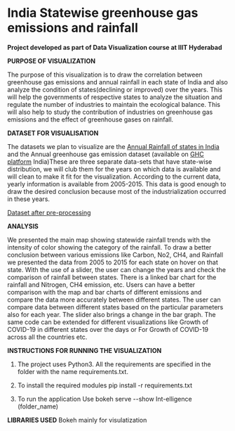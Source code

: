 # India Statewise greenhouse gas emissions and rainfall 


**Project developed as part of Data Visualization course at IIIT Hyderabad**



**PURPOSE OF VISUALIZATION**

The purpose of this visualization is to draw the correlation between greenhouse gas emissions and annual rainfall in each state of India and also analyze the condition of states(declining or improved) over the years. This will help the governments of respective states to analyze the situation and regulate the number of industries to maintain the ecological balance. This will also help to study the contribution of industries on greenhouse gas emissions and the effect of greenhouse gases on rainfall.


**DATASET FOR VISUALISATION**

The datasets we plan to visualize are the [Annual Rainfall of states in India](https://data.world/rajanand/rainfall-in-india/workspace/file?filename=rainfall+in+india+1901-2015.csv) and the Annual greenhouse gas emission dataset (available on [GHC platform](http://www.ghgplatform-india.org/economy-wide) India)These are three separate data-sets that have state-wise distribution, we will club them for the years on which data is available and will clean to make it fit for the visualization.
According to the current data, yearly information is available from 2005-2015. This data is good enough to draw the desired conclusion because most of the industrialization occurred in these years.

[Dataset after pre-processing](https://drive.google.com/open?id=1fL5hN7Vda4ovFjmVOvWoAfutVB7vGFAU
)


**ANALYSIS**

We presented the main map showing statewide rainfall trends with the intensity of color showing the category of the rainfall. To draw a better conclusion between various emissions like Carbon, No2, CH4, and Rainfall we presented the data from 2005 to 2015 for each state on hover on that state. With the use of a slider, the user can change the years and check the comparison of rainfall between states. There is a linked bar chart for the rainfall and Nitrogen, CH4 emission, etc. Users can have a better comparison with the map and bar charts of different emissions and compare the data more accurately between different states. The user can compare data between different states based on the particular parameters also for each year. The slider also brings a change in the bar graph. The same code can be extended for different visualizations like Growth of COVID-19 in different states over the days or For Growth of COVID-19 across all the countries etc.


**INSTRUCTIONS FOR RUNNING THE 	VISUALIZATION**


1. The project uses Python3. All the requirements are specified in the
folder with the name requirements.txt.

2. To install the required modules
pip install -r requirements.txt

3. To run the application
Use bokeh serve --show Int-elligence (folder_name)

**LIBRARIES USED**
 Bokeh mainly for visulatization
